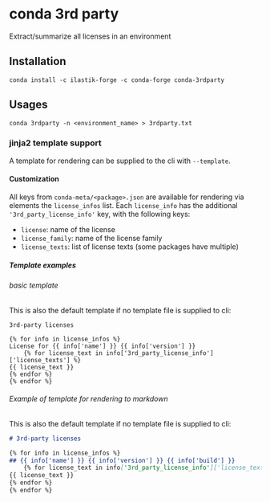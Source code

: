 # conda 3rd party

Extract/summarize all licenses in an environment


## Installation

```
conda install -c ilastik-forge -c conda-forge conda-3rdparty
```

## Usages

```
conda 3rdparty -n <environment_name> > 3rdparty.txt
```

### jinja2 template support

A template for rendering can be supplied to the cli with `--template`.

#### Customization

All keys from `conda-meta/<package>.json` are available for rendering via elements the `license_infos` list.
Each `license_info` has the additional `'3rd_party_license_info'` key, with the following keys:
 * `license`: name of the license
 * `license_family`: name of the license family
 * `license_texts`: list of license texts (some packages have multiple)

##### Template examples

###### basic template

This is also the default template if no template file is supplied to cli:

```
3rd-party licenses

{% for info in license_infos %}
License for {{ info['name'] }} {{ info['version'] }}
    {% for license_text in info['3rd_party_license_info']['license_texts'] %}
{{ license_text }}
{% endfor %}
{% endfor %}
```


###### Example of template for rendering to markdown

This is also the default template if no template file is supplied to cli:

```markdown
# 3rd-party licenses

{% for info in license_infos %}
## {{ info['name'] }} {{ info['version'] }} {{ info['build'] }}
    {% for license_text in info['3rd_party_license_info']['license_texts'] %}
{{ license_text }}
{% endfor %}
{% endfor %}
```
